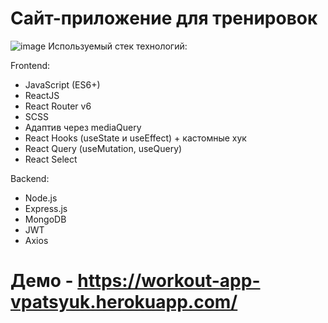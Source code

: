# Сайт-приложение для тренировок
![image](https://user-images.githubusercontent.com/53238795/200017841-7d8cf19e-7ba5-40a5-8efb-417d3890bb26.png)
Используемый стек технологий:

Frontend:
- JavaScript (ES6+)
- ReactJS
- React Router v6
- SCSS
- Адаптив через mediaQuery
- React Hooks (useState и useEffect) + кастомныe хук
- React Query (useMutation, useQuery)
- React Select

Backend:
- Node.js
- Express.js
- MongoDB
- JWT
- Axios
# Демо - https://workout-app-vpatsyuk.herokuapp.com/
